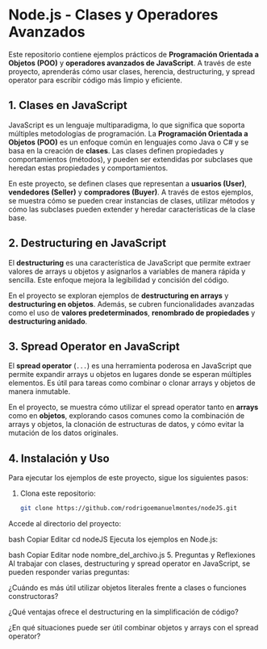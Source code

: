 # Node.js - Clases y Operadores Avanzados

Este repositorio contiene ejemplos prácticos de **Programación Orientada a Objetos (POO)** y **operadores avanzados de JavaScript**. A través de este proyecto, aprenderás cómo usar clases, herencia, destructuring, y spread operator para escribir código más limpio y eficiente.

## **1. Clases en JavaScript**

JavaScript es un lenguaje multiparadigma, lo que significa que soporta múltiples metodologías de programación. La **Programación Orientada a Objetos (POO)** es un enfoque común en lenguajes como Java o C# y se basa en la creación de **clases**. Las clases definen propiedades y comportamientos (métodos), y pueden ser extendidas por subclases que heredan estas propiedades y comportamientos.

En este proyecto, se definen clases que representan a **usuarios (User)**, **vendedores (Seller)** y **compradores (Buyer)**. A través de estos ejemplos, se muestra cómo se pueden crear instancias de clases, utilizar métodos y cómo las subclases pueden extender y heredar características de la clase base.

## **2. Destructuring en JavaScript**

El **destructuring** es una característica de JavaScript que permite extraer valores de arrays u objetos y asignarlos a variables de manera rápida y sencilla. Este enfoque mejora la legibilidad y concisión del código.

En el proyecto se exploran ejemplos de **destructuring en arrays** y **destructuring en objetos**. Además, se cubren funcionalidades avanzadas como el uso de **valores predeterminados**, **renombrado de propiedades** y **destructuring anidado**.

## **3. Spread Operator en JavaScript**

El **spread operator** (`...`) es una herramienta poderosa en JavaScript que permite expandir arrays u objetos en lugares donde se esperan múltiples elementos. Es útil para tareas como combinar o clonar arrays y objetos de manera inmutable.

En el proyecto, se muestra cómo utilizar el spread operator tanto en **arrays** como en **objetos**, explorando casos comunes como la combinación de arrays y objetos, la clonación de estructuras de datos, y cómo evitar la mutación de los datos originales.

## **4. Instalación y Uso**

Para ejecutar los ejemplos de este proyecto, sigue los siguientes pasos:

1. Clona este repositorio:

   ```bash
   git clone https://github.com/rodrigoemanuelmontes/nodeJS.git
Accede al directorio del proyecto:

bash
Copiar
Editar
cd nodeJS
Ejecuta los ejemplos en Node.js:

bash
Copiar
Editar
node nombre_del_archivo.js
5. Preguntas y Reflexiones
Al trabajar con clases, destructuring y spread operator en JavaScript, se pueden responder varias preguntas:

¿Cuándo es más útil utilizar objetos literales frente a clases o funciones constructoras?

¿Qué ventajas ofrece el destructuring en la simplificación de código?

¿En qué situaciones puede ser útil combinar objetos y arrays con el spread operator?
